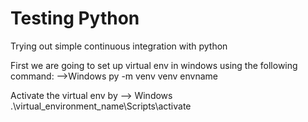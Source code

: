 # Testing Python
Trying out simple continuous integration with python

First we are going to set up virtual env in windows using the following command:
-->Windows
py -m venv venv envname

Activate the virtual env by
--> Windows
.\virtual_environment_name\Scripts\activate




